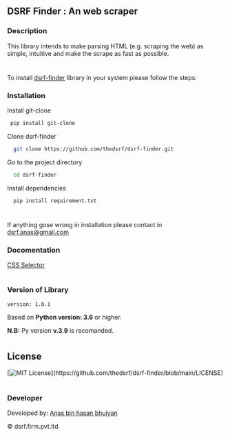 
## DSRF Finder : An web scraper

### Description

 This library intends to make parsing HTML (e.g. scraping the web) as simple, intuitive and make the scrape as fast as possible.
#
To install [dsrf-finder](https://github.com/thedsrf/dsrf-finder) library in your system please follow the steps:

### Installation

 Install git-clone

 ```bash
  pip install git-clone
 ```
 Clone dsrf-finder
 ```bash
   git clone https://github.com/thedsrf/dsrf-finder.git
 ```
 Go to the project directory

 ```bash
   cd dsrf-finder
 ```

 Install dependencies

 ```bash
   pip install requirement.txt
 ```
 #
 If anything gose wrong in installation please contact in dsrf.anas@gmail.com

### Docomentation
 [CSS Selector](https://github.com/thedsrf/dsrf-finder/blob/main/doc/ccs%20selector.md)
 #
 
### Version of Library
 `version: 1.0.1`

 Based on **Python version: 3.6** or higher. 
 
 **N.B:** Py version **v.3.9** is recomanded.  
 #

## License

 [![MIT License](https://img.shields.io/apm/l/atomic-design-ui.svg?)](https://github.com/thedsrf/dsrf-finder/blob/main/LICENSE)
#

### Developer
Developed by: [Anas bin hasan bhuiyan](https://www.twitter.com/anas__bhuiyan)

 &copy; dsrf.firm.pvt.ltd
 #
